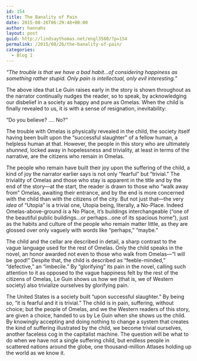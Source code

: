 ```yaml
---
id: 154
title: The Banality of Pain
date: 2015-08-26T06:29:48+00:00
author: hannahs
layout: post
guid: http://lindsaythomas.net/engl3560/?p=154
permalink: /2015/08/26/the-banality-of-pain/
categories:
  - Blog 1
---
```

_“The trouble is that we have a bad habit…of considering happiness as something rather stupid. Only pain is intellectual, only evil interesting.”_

The above idea that Le Guin raises early in the story is shown throughout as the narrator continually nudges the reader, so to speak, by acknowledging our disbelief in a society as happy and pure as Omelas. When the child is finally revealed to us, it is with a sense of resignation, inevitability:

“Do you believe? &#8230;. No?”

The trouble with Omelas is physically revealed in the child, the society itself having been built upon the “successful slaughter” of a fellow human, a helpless human at that. However, the people in this story who are ultimately _shunned_, locked away in hopelessness and triviality, at least in terms of the narrative, are the citizens who remain in Omelas.

The people who remain have built their joy upon the suffering of the child, a kind of joy the narrator earlier says is not only “fearful” but “trivial.” The triviality of Omelas and those who stay is apparent in the title and by the end of the story—at the start, the reader is drawn to those who “walk away from” Omelas, awaiting their entrance, and by the end is more concerned with the child than with the citizens of the city. But not just that—the very _idea_ of “Utopia” is a trivial one, Utopia being, literally, a No-Place. Indeed Omelas-above-ground _is_ a No Place, it’s buildings interchangeable (“one of the beautiful public buildings…or perhaps…one of its spacious home”), just as the habits and culture of the people who remain matter little, as they are glossed over only vaguely with words like “perhaps,” “maybe.”

The child and the cellar are described in detail, a sharp contrast to the vague language used for the rest of Omelas. Only the child speaks in the novel, an honor awarded not even to those who walk from Omelas—“I will be good!” Despite that, the child is described as “feeble-minded,” “defective,” an “imbecile.” By “glorifying” its pain in the novel, calling such attention to it as opposed to the vague happiness felt by the rest of the citizens of Omelas, Le Guin shows us how we (that is, we of Western society) also trivialize ourselves by glorifying pain.

The United States is a society built “upon successful slaughter.” By being so, “it is fearful and it is trivial.” The child is in pain, suffering, without choice; but the people of Omelas, and we the Western readers of this story, are given a choice, handed to us by Le Guin when she shows us the child. By knowingly accepting and doing nothing to change a system that creates the kind of suffering illustrated by the child, we become trivial ourselves, another faceless cog in the capitalist machine. The question will be what to do when we have not a single suffering child, but endless people in scattered nations around the globe, one thousand-million Atlases holding up the world as we know it.